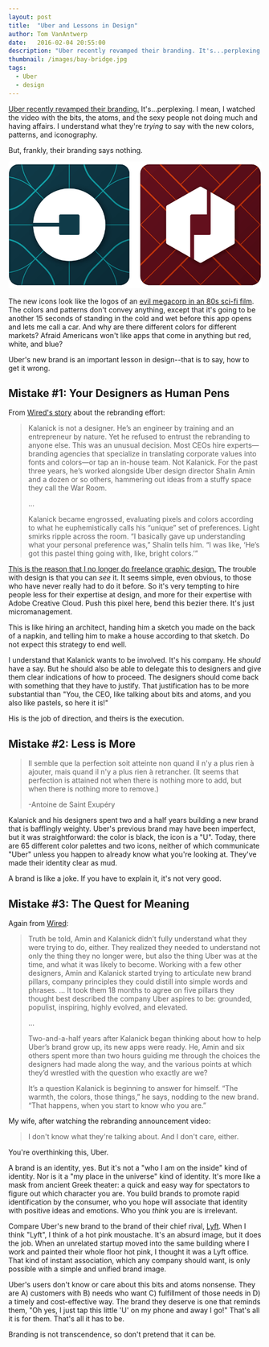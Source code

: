```yaml
---
layout: post
title:  "Uber and Lessons in Design"
author: Tom VanAntwerp
date:   2016-02-04 20:55:00
description: "Uber recently revamped their branding. It's...perplexing. I understand what they're trying to say. But, frankly, their branding says nothing."
thumbnail: /images/bay-bridge.jpg
tags:
  - Uber
  - design
---
```

[Uber recently revamped their branding.][uber-brand] It's...perplexing. I mean, I watched the video with the bits, the atoms, and the sexy people not doing much and having affairs. I understand what they're *trying* to say with the new colors, patterns, and iconography.

But, frankly, their branding says nothing.

![Uber's New Icons](/images/uber-icons.png)

The new icons look like the logos of an [evil megacorp in an 80s sci-fi film][ocp]. The colors and patterns don't convey anything, except that it's going to be another 15 seconds of standing in the cold and wet before this app opens and lets me call a car. And why are there different colors for different markets? Afraid Americans won't like apps that come in anything but red, white, and blue?

Uber's new brand is an important lesson in design--that is to say, how to get it wrong.

## Mistake #1: Your Designers as Human Pens

From [Wired's story][wired] about the rebranding effort:

> Kalanick is not a designer. He’s an engineer by training and an entrepreneur by nature. Yet he refused to entrust the rebranding to anyone else. This was an unusual decision. Most CEOs hire experts—branding agencies that specialize in translating corporate values into fonts and colors—or tap an in-house team. Not Kalanick. For the past three years, he’s worked alongside Uber design director Shalin Amin and a dozen or so others, hammering out ideas from a stuffy space they call the War Room.
>
>...
>
> Kalanick became engrossed, evaluating pixels and colors according to what he euphemistically calls his “unique” set of preferences. Light smirks ripple across the room. “I basically gave up understanding what your personal preference was,” Shalin tells him. “I was like, ‘He’s got this pastel thing going with, like, bright colors.’”

[This is the reason that I no longer do freelance graphic design.][oatmeal] The trouble with design is that you can *see* it. It seems simple, even obvious, to those who have never really had to do it before. So it's very tempting to hire people less for their expertise at design, and more for their expertise with Adobe Creative Cloud. Push this pixel here, bend this bezier there. It's just micromanagement.

This is like hiring an architect, handing him a sketch you made on the back of a napkin, and telling him to make a house according to that sketch. Do not expect this strategy to end well.

I understand that Kalanick wants to be involved. It's his company. He *should* have a say. But he should also be able to delegate this to designers and give them clear indications of how to proceed. The designers should come back with something that they have to justify. That justification has to be more substantial than "You, the CEO, like talking about bits and atoms, and you also like pastels, so here it is!"

His is the job of direction, and theirs is the execution.

## Mistake #2: Less is More

> Il semble que la perfection soit atteinte non quand il n'y a plus rien à ajouter, mais quand il n'y a plus rien à retrancher. (It seems that perfection is attained not when there is nothing more to add, but when there is nothing more to remove.)
>
> -Antoine de Saint Exupéry

Kalanick and his designers spent two and a half years building a new brand that is bafflingly weighty. Uber's previous brand may have been imperfect, but it was straightforward: the color is black, the icon is a "U". Today, there are 65 different color palettes and two icons, neither of which communicate "Uber" unless you happen to already know what you're looking at. They've made their identity clear as mud.

A brand is like a joke. If you have to explain it, it's not very good.

## Mistake #3: The Quest for Meaning

Again from [Wired][wired]:

> Truth be told, Amin and Kalanick didn’t fully understand what they were trying to do, either. They realized they needed to understand not only the thing they no longer were, but also the thing Uber was at the time, and what it was likely to become. Working with a few other designers, Amin and Kalanick started trying to articulate new brand pillars, company principles they could distill into simple words and phrases. ... It took them 18 months to agree on five pillars they thought best described the company Uber aspires to be: grounded, populist, inspiring, highly evolved, and elevated.
>
> ...
>
> Two-and-a-half years after Kalanick began thinking about how to help Uber’s brand grow up, its new apps were ready. He, Amin and six others spent more than two hours guiding me through the choices the designers had made along the way, and the various points at which they’d wrestled with the question who exactly are we?
>
> It’s a question Kalanick is beginning to answer for himself. “The warmth, the colors, those things,” he says, nodding to the new brand. “That happens, when you start to know who you are.”

My wife, after watching the rebranding announcement video:

> I don't know what they're talking about. And I don't care, either.

You're overthinking this, Uber.

A brand is an identity, yes. But it's not a "who I am on the inside" kind of identity. Nor is it a "my place in the universe" kind of identity. It's more like a mask from ancient Greek theater: a quick and easy way for spectators to figure out which character you are. You build brands to promote rapid identification by the consumer, who you hope will associate that identity with positive ideas and emotions. Who you *think* you are is irrelevant.

Compare Uber's new brand to the brand of their chief rival, [Lyft][lyft]. When I think "Lyft", I think of a hot pink moustache. It's an absurd image, but it does the job. When an unrelated startup moved into the same building where I work and painted their whole floor hot pink, I thought it was a Lyft office. That kind of instant association, which any company should want, is only possible with a simple and unified brand image.

Uber's users don't know or care about this bits and atoms nonsense. They are A) customers with B) needs who want C) fulfillment of those needs in D) a timely and cost-effective way. The brand they deserve is one that reminds them, "Oh yes, I just tap this little 'U' on my phone and away I go!" That's all it is for them. That's all it has to be.

Branding is not transcendence, so don't pretend that it can be.

[uber-brand]: https://newsroom.uber.com/celebrating-cities-a-new-look-and-feel-for-uber/
[ocp]: https://en.wikipedia.org/wiki/RoboCop_(franchise)#Omni_Consumer_Products
[wired]: http://www.wired.com/2016/02/the-inside-story-behind-ubers-colorful-redesign/
[oatmeal]: http://theoatmeal.com/comics/design_hell
[lyft]: https://www.lyft.com/
